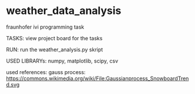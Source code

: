 # weather_data_analysis
fraunhofer ivi programming task

TASKS:  view project board for the tasks

RUN:  run the weather_analysis.py skript

USED LIBRARYs: numpy, matplotlib, scipy, csv

used references: 
      gauss process: https://commons.wikimedia.org/wiki/File:Gaussianprocess_SnowboardTrend.svg

